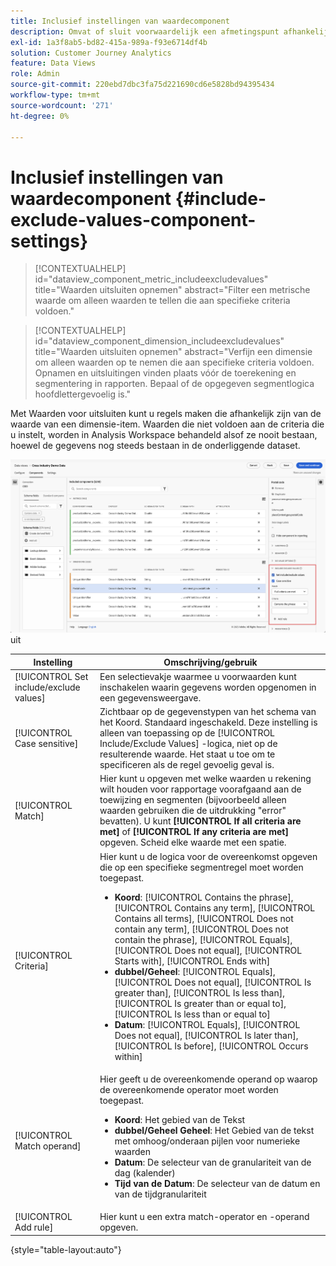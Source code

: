 ```yaml
---
title: Inclusief instellingen van waardecomponent
description: Omvat of sluit voorwaardelijk een afmetingspunt afhankelijk van zijn waarde uit.
exl-id: 1a3f8ab5-bd82-415a-989a-f93e6714df4b
solution: Customer Journey Analytics
feature: Data Views
role: Admin
source-git-commit: 220ebd7dbc3fa75d221690cd6e5828bd94395434
workflow-type: tm+mt
source-wordcount: '271'
ht-degree: 0%

---
```


# Inclusief instellingen van waardecomponent {#include-exclude-values-component-settings}

<!-- markdownlint-disable MD034 -->

>[!CONTEXTUALHELP]
>id="dataview_component_metric_includeexcludevalues"
>title="Waarden uitsluiten opnemen"
>abstract="Filter een metrische waarde om alleen waarden te tellen die aan specifieke criteria voldoen."

<!-- markdownlint-enable MD034 -->

<!-- markdownlint-disable MD034 -->

>[!CONTEXTUALHELP]
>id="dataview_component_dimension_includeexcludevalues"
>title="Waarden uitsluiten opnemen"
>abstract="Verfijn een dimensie om alleen waarden op te nemen die aan specifieke criteria voldoen. Opnamen en uitsluitingen vinden plaats vóór de toerekening en segmentering in rapporten. Bepaal of de opgegeven segmentlogica hoofdlettergevoelig is."

<!-- markdownlint-enable MD034 -->

Met Waarden voor uitsluiten kunt u regels maken die afhankelijk zijn van de waarde van een dimensie-item. Waarden die niet voldoen aan de criteria die u instelt, worden in Analysis Workspace behandeld alsof ze nooit bestaan, hoewel de gegevens nog steeds bestaan in de onderliggende dataset.

![ de meningsvenster van Gegevens die omvatten sluit waarden ](../assets/include-exclude.png) uit

| Instelling | Omschrijving/gebruik |
| --- | --- |
| [!UICONTROL Set include/exclude values] | Een selectievakje waarmee u voorwaarden kunt inschakelen waarin gegevens worden opgenomen in een gegevensweergave. |
| [!UICONTROL Case sensitive] | Zichtbaar op de gegevenstypen van het schema van het Koord. Standaard ingeschakeld. Deze instelling is alleen van toepassing op de [!UICONTROL Include/Exclude Values] -logica, niet op de resulterende waarde. Het staat u toe om te specificeren als de regel gevoelig geval is. |
| [!UICONTROL Match] | Hier kunt u opgeven met welke waarden u rekening wilt houden voor rapportage voorafgaand aan de toewijzing en segmenten (bijvoorbeeld alleen waarden gebruiken die de uitdrukking &quot;error&quot; bevatten). U kunt **[!UICONTROL If all criteria are met]** of **[!UICONTROL If any criteria are met]** opgeven. Scheid elke waarde met een spatie. |
| [!UICONTROL Criteria] | Hier kunt u de logica voor de overeenkomst opgeven die op een specifieke segmentregel moet worden toegepast.<ul><li>**Koord**: [!UICONTROL Contains the phrase], [!UICONTROL Contains any term], [!UICONTROL Contains all terms], [!UICONTROL Does not contain any term], [!UICONTROL Does not contain the phrase], [!UICONTROL Equals], [!UICONTROL Does not equal], [!UICONTROL Starts with], [!UICONTROL Ends with]</li><li>**dubbel/Geheel**: [!UICONTROL Equals], [!UICONTROL Does not equal], [!UICONTROL Is greater than], [!UICONTROL Is less than], [!UICONTROL Is greater than or equal to], [!UICONTROL Is less than or equal to]</li><li>**Datum**: [!UICONTROL Equals], [!UICONTROL Does not equal], [!UICONTROL Is later than], [!UICONTROL Is before], [!UICONTROL Occurs within]</li></ul> |
| [!UICONTROL Match operand] | Hier geeft u de overeenkomende operand op waarop de overeenkomende operator moet worden toegepast.<ul><li>**Koord**: Het gebied van de Tekst</li><li>**dubbel/Geheel Geheel**: Het Gebied van de tekst met omhoog/onderaan pijlen voor numerieke waarden</li><li>**Datum**: De selecteur van de granulariteit van de dag (kalender)</li><li>**Tijd van de Datum**: De selecteur van de datum en van de tijdgranulariteit</li></ul> |
| [!UICONTROL Add rule] | Hier kunt u een extra match-operator en -operand opgeven. |

{style="table-layout:auto"}
